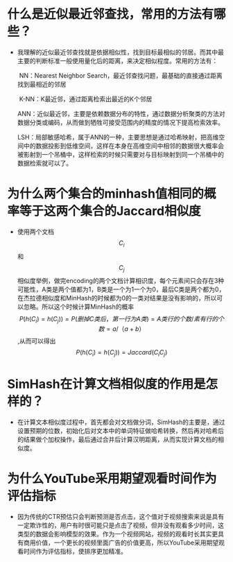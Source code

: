 
# 什么是近似最近邻查找，常用的方法有哪些？
- 我理解的近似最近邻查找就是依据相似性，找到目标最相似的邻居。而其中最主要的判断标准一般使用量化后的距离，来决定相似程度。常用的方法有：

  ​	NN：Nearest Neighbor Search，最近邻查找问题，最基础的直接通过距离找到最相近的邻居

  ​	K-NN：K最近邻，通过距离检索出最近的K个邻居

  ​	ANN：近似最近邻，主要是依赖数据分布的特性，通过数据分析聚类的方法对数据分类或编码，从而做到牺牲可接受范围内的精度的情况下提高检索效率。

  ​	LSH：局部敏感哈希，属于ANN的一种，主要思想是通过哈希映射，把高维空间中的数据投影到低维空间，这样在本身在高维空间中相邻的数据很大概率会被影射到一个吊桶中，这样检索的时候只需要对与目标映射到同一个吊桶中的数据检索就可以了。

# 为什么两个集合的minhash值相同的概率等于这两个集合的Jaccard相似度
- 使用两个文档$$C_{i} $$和$$ C_{j}$$相似度举例，做完encoding的两个文档计算相识度，每个元素间只会存在3种可能性，A类是两个值都为1，B类是一个为1一个为0，最后C类是两个都为0，在杰拉德相似度和MinHash的时候都为0的一类对结果是没有影响的，所以可以忽略。所以这个时候计算MinHash的概率$$ P(h(C_{i})=h(C_{j}))=P(删掉C类后，第一行为A类)=A类行的个数/素有行的个数=a/（a + b）$$,从而可以得出$$P(h(C_{i})=h(C_{j}))=Jaccard(C_{i}C_{j})$$

# SimHash在计算文档相似度的作用是怎样的？
- 在计算文本相似度过程中，首先都会对文档做分词，SimHash的主要是，通过设置预期的位数，初始化后对文本中的单词特征做哈希转换，然后再对哈希后的结果做个加权操作，最后通过合并后计算汉明距离，从而实现计算文档的相似度。

# 为什么YouTube采用期望观看时间作为评估指标
- 因为传统的CTR预估只会判断预测是否点击，这个值对于视频搜索来说是具有一定欺诈性的，用户有时很可能只是点击了视频，但并没有观看多少时间，这类型的数据会影响模型的效果。作为一个视频网站，视频的观看时长其实更具有商用价值，一个更长的视频里面广告的价值更高，所以YouTube采用期望观看时间作为评估指标，使排序更加精准。

